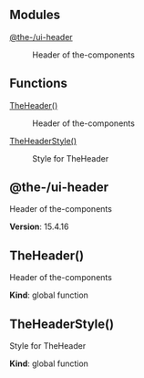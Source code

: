<!--- Code generated by @the-/script-doc. DO NOT EDIT. -->

## Modules

<dl>
<dt><a href="#module_@the-/ui-header">@the-/ui-header</a></dt>
<dd><p>Header of the-components</p>
</dd>
</dl>

## Functions

<dl>
<dt><a href="#TheHeader">TheHeader()</a></dt>
<dd><p>Header of the-components</p>
</dd>
<dt><a href="#TheHeaderStyle">TheHeaderStyle()</a></dt>
<dd><p>Style for TheHeader</p>
</dd>
</dl>

<a name="module_@the-/ui-header"></a>

## @the-/ui-header
Header of the-components

**Version**: 15.4.16  
<a name="TheHeader"></a>

## TheHeader()
Header of the-components

**Kind**: global function  
<a name="TheHeaderStyle"></a>

## TheHeaderStyle()
Style for TheHeader

**Kind**: global function  
